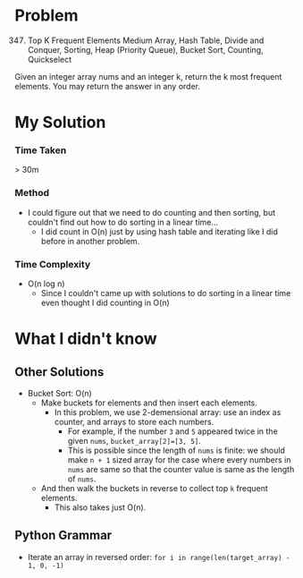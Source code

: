 # Problem

347. Top K Frequent Elements
     Medium
     Array, Hash Table, Divide and Conquer, Sorting, Heap (Priority Queue), Bucket Sort, Counting, Quickselect

Given an integer array nums and an integer k, return the k most frequent elements. You may return the answer in any order.

# My Solution

### Time Taken

\> 30m

### Method

- I could figure out that we need to do counting and then sorting, but couldn't find out how to do sorting in a linear time...
  - I did count in O(n) just by using hash table and iterating like I did before in another problem.

### Time Complexity

- O(n log n)
  - Since I couldn't came up with solutions to do sorting in a linear time even thought I did counting in O(n)

# What I didn't know

## Other Solutions

- Bucket Sort: O(n)
  - Make buckets for elements and then insert each elements.
    - In this problem, we use 2-demensional array: use an index as counter, and arrays to store each numbers.
      - For example, if the number `3` and `5` appeared twice in the given `nums`, `bucket_array[2]=[3, 5]`.
      - This is possible since the length of `nums` is finite: we should make `n + 1` sized array for the case where every numbers in `nums` are same so that the counter value is same as the length of `nums`.
  - And then walk the buckets in reverse to collect top `k` frequent elements.
    - This also takes just O(n).

## Python Grammar

- Iterate an array in reversed order: `for i in range(len(target_array) - 1, 0, -1)`
